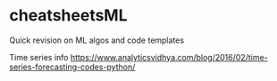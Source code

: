 # cheatsheetsML
Quick revision on ML algos and code templates

Time series info
https://www.analyticsvidhya.com/blog/2016/02/time-series-forecasting-codes-python/
